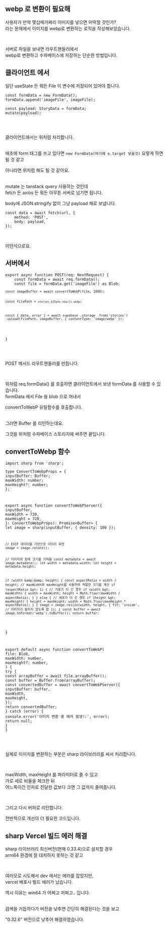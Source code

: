<h2 data-ke-size="size26">webp 로 변환이 필요해</h2>
<p data-ke-size="size16">사용자가 만약 몇십메가짜리 이미지를 넣으면 어떡할 것인가?<br />라는 문제에서 이미지를 webp로 변환하는 로직을 작성해보았습니다.</p>
<p data-ke-size="size16">&nbsp;</p>
<p data-ke-size="size16">서버로 파일을 보내면 라우트핸들러에서<br />webp로 변환하고 수파베이스에 저장하는 단순한 방법입니다.</p>
<h2 data-ke-size="size26">클라이언트 에서</h2>
<p data-ke-size="size16">일단 useState 든 뭐든 File 이 변수에 저장되어 있어야 합니다.</p>
<pre class="go"><code>const formData = new FormData();
formData.append('imageFile', imageFile);
<p>const payload: StoryData = formData;
mutate(payload);</code></pre></p>
<p data-ke-size="size16">&nbsp;</p>
<p data-ke-size="size16">클라이언트에서는 위처럼 처리합니다.</p>
<p data-ke-size="size16"><br />애초에 form 태그를 쓰고 있다면 <code>new FormData(여기에 e.target 넣을것)</code> 요렇게 하면 될 것 같고</p>
<p data-ke-size="size16">아니라면 위처럼 해도 될 것 같아요.</p>
<p data-ke-size="size16"><br />mutate 는 tanstack query 사용하는 것인데<br />fetch 든 axios 든 뭐든 아무튼 서버로 넘기면 됩니다.</p>
<p data-ke-size="size16">body에 JSON.stringify 없이 그냥 payload 채로 보냅니다.</p>
<pre class="haskell"><code>const data = await fetch(url, {
    method: 'POST',
    body: payload,
});</code></pre>
<p data-ke-size="size16">&nbsp;</p>
<p data-ke-size="size16">이런식으로요.</p>
<h2 data-ke-size="size26">서버에서</h2>
<pre class="javascript"><code>export async function POST(req: NextRequest) {
    const formData = await req.formData();
    const file = formData.get('imageFile') as Blob;
<pre><code>const imageBuffer = await convertToWebP(file, 1080);

const filePath = `stories_${Date.now()}.webp`;

const { data, error } = await supabase
    .storage
    .from('stories')
    .upload(filePath, imageBuffer, { contentType: 'image/webp' });
</code></pre>
<p>}</code></pre></p>
<p data-ke-size="size16">&nbsp;</p>
<p data-ke-size="size16">POST 메서드 라우트핸들러를 만듭니다.</p>
<p data-ke-size="size16">&nbsp;</p>
<p data-ke-size="size16">위처럼 req.formData() 를 호출하면 클라이언트에서 보낸 formData 를 사용할 수 있습니다.<br />formData 에서 File 을 blob 으로 꺼내서</p>
<p data-ke-size="size16">convertToWebP 유틸함수를 호출합니다.</p>
<p data-ke-size="size16"><br />그러면 Buffer 를 리턴하는데요.</p>
<p data-ke-size="size16">그것을 위처럼 수파베이스 스토리지에 써주면 끝입니다.</p>
<h2 data-ke-size="size26">convertToWebp 함수</h2>
<pre class="processing"><code>import sharp from 'sharp';
<p>type ConvertToWebpProps = {
inputBuffer: Buffer;
maxWidth: number;
maxHeight?: number;
};</p>
<p>export async function convertToWebPServer({
inputBuffer,
maxWidth = 720,
maxHeight = 720,
}: ConvertToWebpProps): Promise&lt;Buffer&gt; {
let image = sharp(inputBuffer, { density: 100 });</p>
<pre><code>// EXIF 데이터를 기반으로 이미지 회전
image = image.rotate();

// 이미지의 원래 크기를 가져옴
const metadata = await image.metadata();
let width = metadata.width;
let height = metadata.height;

if (width &amp;amp;&amp;amp; height) {
    const aspectRatio = width / height;
    // maxWidth와 maxHeight를 사용하여 적절한 크기를 계산
    if (aspectRatio &amp;gt; 1) {
        // 가로가 더 긴 경우
        if (width &amp;gt; maxWidth) {
            width = maxWidth;
            height = Math.floor(maxWidth / aspectRatio);
        }
    } else {
        // 세로가 더 긴 경우
        if (height &amp;gt; maxHeight) {
            height = maxHeight;
            width = Math.floor(maxHeight * aspectRatio);
        }
    }
    image = image.resize(width, height, {
        fit: 'inside', // 이미지가 잘리지 않도록 함
    });
}
const buffer = await image.toFormat('webp').toBuffer();
return buffer;
</code></pre>
<p>}</p>
<p>export default async function convertToWebP(
file: Blob,
maxWidth: number,
maxHeight?: number,
) {
try {
const arrayBuffer = await file.arrayBuffer();
const buffer = Buffer.from(arrayBuffer);
const convertedBuffer = await convertToWebPServer({
inputBuffer: buffer,
maxWidth,
maxHeight,
});
return convertedBuffer;
} catch (error) {
console.error('이미지 변환 중 에러 발생!:', error);
return null;
}
}</code></pre></p>
<p data-ke-size="size16">&nbsp;</p>
<p data-ke-size="size16">실제로 이미지를 변환하는 부분은 sharp 라이브러리를 써서 처리합니다.</p>
<p data-ke-size="size16">&nbsp;</p>
<p data-ke-size="size16">maxWidth, maxHeight 를 파라미터로 줄 수 있고<br />가로 세로 비율을 체크한 뒤<br />어느쪽이건 인자로 전달한 값보다 크면 그 값까지 줄여줍니다.</p>
<p data-ke-size="size16">&nbsp;</p>
<p data-ke-size="size16">그리고 다시 버퍼로 리턴합니다.</p>
<p data-ke-size="size16">전반적으로 개선이 더 필요한 코드입니다.</p>
<h2 data-ke-size="size26">sharp Vercel 빌드 에러 해결</h2>
<p data-ke-size="size16">sharp 라이브러리 최신버전(현재 0.33.4)으로 설치할 경우<br />arm64 환경에 잘 대처하지 못하는 것 같고</p>
<p data-ke-size="size16">&nbsp;</p>
<p data-ke-size="size16">여러모로 시도해서 dev 에서는 에러를 잡았지만,<br />vercel 배포시 빌드 에러가 났습니다.</p>
<p data-ke-size="size16">역시 이유는 win64 가 어쩌고 저쩌고.. 입니다.</p>
<p data-ke-size="size16"><br />검색을 거듭하다가 버전을 낮추면 간단히 해결된다는 것을 보고</p>
<p data-ke-size="size16">"0.32.6" 버전으로 낮추어 해결하였습니다.</p>